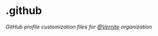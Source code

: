 # .github

*GitHub profile customization files for [@Vernite](https://github.com/vernite) organization*

